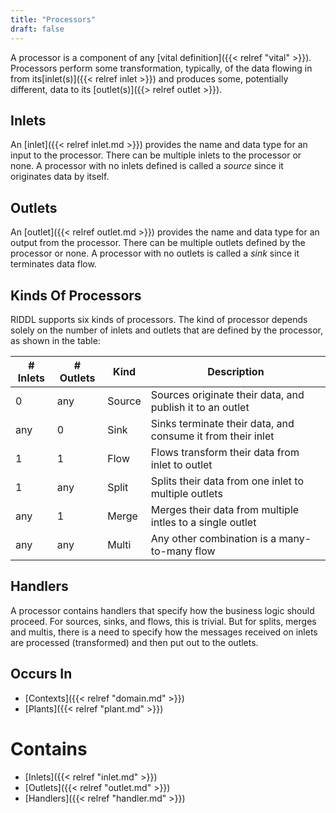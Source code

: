 ```yaml
---
title: "Processors"
draft: false
---
```


A processor is a component of any [vital definition]({{< relref "vital" >}}). 
Processors perform some transformation, typically, of the data flowing in from
its[inlet(s)]({{< relref inlet >}}) and produces some, potentially different, 
data to its [outlet(s)]({{> relref outlet >}}).


## Inlets
An [inlet]({{< relref inlet.md >}}) provides the name and data type for an 
input to the processor. There can be multiple inlets to the processor or none. 
A processor with no inlets defined is called a _source_ since it originates data
by itself. 

## Outlets

An [outlet]({{< relref outlet.md >}}) provides the name and data type for an 
output from the processor. There can be multiple outlets defined by the 
processor or none. A processor with no outlets is called a _sink_ since it 
terminates data flow.

## Kinds Of Processors

RIDDL supports six kinds of processors. The kind of processor depends solely
on the number of inlets and outlets that are defined by the processor, as 
shown in the table:

| # Inlets | # Outlets | Kind   | Description                                                 |
|----------|-----------|--------|-------------------------------------------------------------|
| 0        | any       | Source | Sources originate their data, and publish it to an outlet   |
| any      | 0         | Sink   | Sinks terminate their data, and consume it from their inlet |
| 1        | 1         | Flow   | Flows transform their data from inlet to outlet             |
| 1        | any       | Split  | Splits their data from one inlet to multiple outlets        |
| any      | 1         | Merge  | Merges their data from multiple intles to a single outlet   |
| any      | any       | Multi  | Any other combination is a many-to-many flow                |

## Handlers
A processor contains handlers that specify how the business logic should
proceed. For sources, sinks, and flows, this is trivial. But for splits,
merges and multis, there is a need to specify how the messages received on
inlets are processed (transformed) and then put out to the outlets.


## Occurs In
* [Contexts]({{< relref "domain.md" >}})
* [Plants]({{< relref "plant.md" >}})

# Contains
* [Inlets]({{< relref "inlet.md" >}})
* [Outlets]({{< relref "outlet.md" >}})
* [Handlers]({{< relref "handler.md" >}})